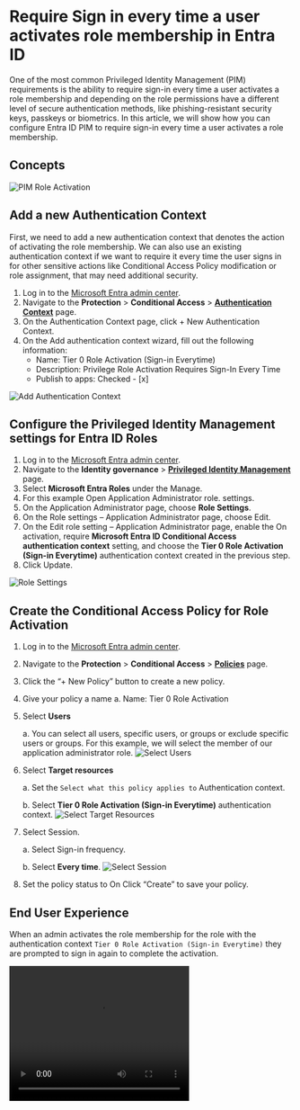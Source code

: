 # Require Sign in every time a user activates role membership in Entra ID

One of the most common Privileged Identity Management (PIM) requirements is the ability to require sign-in every time a user activates a role membership and depending on the role permissions have a different level of secure authentication methods, like phishing-resistant security keys, passkeys or biometrics. In this article, we will show how you can configure Entra ID PIM to require sign-in every time a user activates a role membership.

## Concepts

![PIM Role Activation](./Assets/RoleActivation.png)


## Add a new Authentication Context

First, we need to add a new authentication context that denotes the action of activating the role membership. We can also use an existing authentication context if we want to require it every time the user signs in for other sensitive actions like Conditional Access Policy modification or role assignment, that may need additional security.

1. Log in to the [Microsoft Entra admin center](https://entra.microsoft.com).
1. Navigate to the **Protection** > **Conditional Access** > **[Authentication Context](https://entra.microsoft.com/#view/Microsoft_AAD_ConditionalAccess/ConditionalAccessBlade/~/AuthenticationContext/fromNav/)** page.
1. On the Authentication Context page, click + New Authentication Context.
1. On the Add authentication context wizard, fill out the following information:
    * Name: Tier 0 Role Activation (Sign-in Everytime)
    * Description: Privilege Role Activation Requires Sign-In Every Time
    * Publish to apps: Checked - [x]

![Add Authentication Context](./Assets/RoleActivation2.png)

## Configure the Privileged Identity Management settings for Entra ID Roles

1. Log in to the [Microsoft Entra admin center](https://entra.microsoft.com).
1. Navigate to the **Identity governance** > **[Privileged Identity Management](https://aka.ms/ad/pim)** page.
1. Select **Microsoft Entra Roles** under the Manage.
1. For this example Open Application Administrator role. settings.
1. On the Application Administrator page, choose **Role Settings**.
1. On the Role settings  – Application Administrator page, choose Edit.
1. On the Edit role setting – Application Administrator page, enable the On activation, require **Microsoft Entra ID Conditional Access authentication context** setting, and choose the **Tier 0 Role Activation (Sign-in Everytime)** authentication context created in the previous step.
1. Click Update.

![Role Settings](./Assets/RoleActivation3.png)

## Create the Conditional Access Policy for Role Activation

1. Log in to the [Microsoft Entra admin center](https://entra.microsoft.com).
1. Navigate to the **Protection** > **Conditional Access** > **[Policies](https://entra.microsoft.com/#view/Microsoft_AAD_ConditionalAccess/ConditionalAccessBlade/~/Policies/fromNav/)** page.
1. Click the “+ New Policy” button to create a new policy.
1. Give your policy a name
    a. Name: Tier 0 Role Activation
1. Select **Users**

    a. You can select all users, specific users, or groups or exclude specific users or groups. For this example, we will select the member of our application administrator role.
    ![Select Users](./Assets/RoleActivation4.png)


1. Select **Target resources**

    a. Set the `Select what this policy applies to` Authentication context.

    b. Select **Tier 0 Role Activation (Sign-in Everytime)** authentication context.
    ![Select Target Resources](./Assets/RoleActivation5.png)

1. Select Session.

    a. Select Sign-in frequency.

    b. Select **Every time**.
    ![Select Session](./Assets/RoleActivation6.png)

1. Set the policy status to On
Click “Create” to save your policy.



## End User Experience

When an admin activates the role membership for the role with the authentication context `Tier 0 Role Activation (Sign-in Everytime)` they are prompted to sign in again to complete the activation.

<video width="320" height="240" controls>
  <source src="./Assets/RoleActivation8.mp4" type="video/mp4">
</video>

